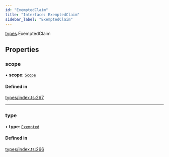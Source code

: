 ```yaml
---
id: "ExemptedClaim"
title: "Interface: ExemptedClaim"
sidebar_label: "ExemptedClaim"
---
```


[types](../../../modules/Types/Types.md).ExemptedClaim

## Properties

### scope

• **scope**: [`Scope`](../Scope/Scope.md)

#### Defined in

[types/index.ts:267](https://github.com/PolymeshAssociation/polymesh-sdk/blob/b6f9fb883/src/types/index.ts#L267)

___

### type

• **type**: [`Exempted`](../../../enums/Types/ClaimType/ClaimType.md#exempted)

#### Defined in

[types/index.ts:266](https://github.com/PolymeshAssociation/polymesh-sdk/blob/b6f9fb883/src/types/index.ts#L266)
